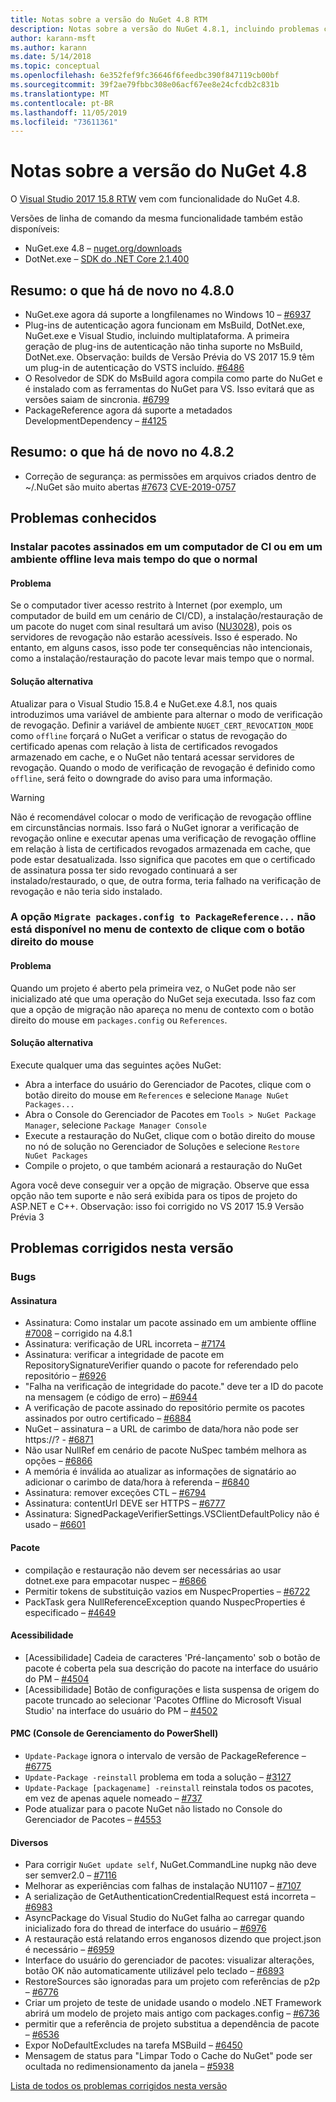 ```yaml
---
title: Notas sobre a versão do NuGet 4.8 RTM
description: Notas sobre a versão do NuGet 4.8.1, incluindo problemas conhecidos, correções de bugs, funcionalidades adicionadas e DCRs.
author: karann-msft
ms.author: karann
ms.date: 5/14/2018
ms.topic: conceptual
ms.openlocfilehash: 6e352fef9fc36646f6feedbc390f847119cb00bf
ms.sourcegitcommit: 39f2ae79fbbc308e06acf67ee8e24cfcdb2c831b
ms.translationtype: MT
ms.contentlocale: pt-BR
ms.lasthandoff: 11/05/2019
ms.locfileid: "73611361"
---
```

# <a name="nuget-48-release-notes"></a>Notas sobre a versão do NuGet 4.8

O [Visual Studio 2017 15.8 RTW](https://www.visualstudio.com/news/releasenotes/vs2017-relnotes) vem com funcionalidade do NuGet 4.8.


Versões de linha de comando da mesma funcionalidade também estão disponíveis:
* NuGet.exe 4.8 – [nuget.org/downloads](https://nuget.org/downloads)
* DotNet.exe – [SDK do .NET Core 2.1.400](https://www.microsoft.com/net/download/visual-studio-sdks)


## <a name="summary-whats-new-in-480"></a>Resumo: o que há de novo no 4.8.0
* NuGet.exe agora dá suporte a longfilenames no Windows 10 – [#6937](https://github.com/NuGet/Home/issues/6937)
* Plug-ins de autenticação agora funcionam em MsBuild, DotNet.exe, NuGet.exe e Visual Studio, incluindo multiplataforma. A primeira geração de plug-ins de autenticação não tinha suporte no MsBuild, DotNet.exe. Observação: builds de Versão Prévia do VS 2017 15.9 têm um plug-in de autenticação do VSTS incluído. [#6486](https://github.com/NuGet/Home/issues/6486)
* O Resolvedor de SDK do MsBuild agora compila como parte do NuGet e é instalado com as ferramentas do NuGet para VS. Isso evitará que as versões saiam de sincronia. [#6799](https://github.com/NuGet/Home/issues/6799)
* PackageReference agora dá suporte a metadados DevelopmentDependency – [#4125](https://github.com/NuGet/Home/issues/4125)

## <a name="summary-whats-new-in-482"></a>Resumo: o que há de novo no 4.8.2

* Correção de segurança: as permissões em arquivos criados dentro de ~/.NuGet são muito abertas [#7673](https://github.com/NuGet/Home/issues/7673) [CVE-2019-0757](https://portal.msrc.microsoft.com/en-us/security-guidance/advisory/CVE-2019-0757)

## <a name="known-issues"></a>Problemas conhecidos
### <a name="installing-signed-packages-on-a-ci-machine-or-in-an-offline-environment-takes-longer-than-usual"></a>Instalar pacotes assinados em um computador de CI ou em um ambiente offline leva mais tempo do que o normal

#### <a name="issue"></a>Problema
Se o computador tiver acesso restrito à Internet (por exemplo, um computador de build em um cenário de CI/CD), a instalação/restauração de um pacote do nuget com sinal resultará um aviso ([NU3028](https://docs.microsoft.com/nuget/reference/errors-and-warnings/nu3028)), pois os servidores de revogação não estarão acessíveis. Isso é esperado. No entanto, em alguns casos, isso pode ter consequências não intencionais, como a instalação/restauração do pacote levar mais tempo que o normal.

#### <a name="workaround"></a>Solução alternativa
Atualizar para o Visual Studio 15.8.4 e NuGet.exe 4.8.1, nos quais introduzimos uma variável de ambiente para alternar o modo de verificação de revogação.
Definir a variável de ambiente `NUGET_CERT_REVOCATION_MODE` como `offline` forçará o NuGet a verificar o status de revogação do certificado apenas com relação à lista de certificados revogados armazenado em cache, e o NuGet não tentará acessar servidores de revogação. Quando o modo de verificação de revogação é definido como `offline`, será feito o downgrade do aviso para uma informação.

> [!Warning]
> Não é recomendável colocar o modo de verificação de revogação offline em circunstâncias normais. Isso fará o NuGet ignorar a verificação de revogação online e executar apenas uma verificação de revogação offline em relação à lista de certificados revogados armazenada em cache, que pode estar desatualizada. Isso significa que pacotes em que o certificado de assinatura possa ter sido revogado continuará a ser instalado/restaurado, o que, de outra forma, teria falhado na verificação de revogação e não teria sido instalado.

### <a name="the-migrate-packagesconfig-to-packagereference-option-is-not-available-in-the-right-click-context-menu"></a>A opção `Migrate packages.config to PackageReference...` não está disponível no menu de contexto de clique com o botão direito do mouse

#### <a name="issue"></a>Problema

Quando um projeto é aberto pela primeira vez, o NuGet pode não ser inicializado até que uma operação do NuGet seja executada. Isso faz com que a opção de migração não apareça no menu de contexto com o botão direito do mouse em `packages.config` ou `References`.

#### <a name="workaround"></a>Solução alternativa

Execute qualquer uma das seguintes ações NuGet:
* Abra a interface do usuário do Gerenciador de Pacotes, clique com o botão direito do mouse em `References` e selecione `Manage NuGet Packages...`
* Abra o Console do Gerenciador de Pacotes em `Tools > NuGet Package Manager`, selecione `Package Manager Console`
* Execute a restauração do NuGet, clique com o botão direito do mouse no nó de solução no Gerenciador de Soluções e selecione `Restore NuGet Packages`
* Compile o projeto, o que também acionará a restauração do NuGet

Agora você deve conseguir ver a opção de migração. Observe que essa opção não tem suporte e não será exibida para os tipos de projeto do ASP.NET e C++.
Observação: isso foi corrigido no VS 2017 15.9 Versão Prévia 3

## <a name="issues-fixed-in-this-release"></a>Problemas corrigidos nesta versão

### <a name="bugs"></a>Bugs
#### <a name="signing"></a>Assinatura
* Assinatura: Como instalar um pacote assinado em um ambiente offline [#7008](https://github.com/NuGet/Home/issues/7008) – corrigido na 4.8.1
* Assinatura: verificação de URL incorreta – [#7174](https://github.com/NuGet/Home/issues/7174)
* Assinatura: verificar a integridade de pacote em RepositorySignatureVerifier quando o pacote for referendado pelo repositório – [#6926](https://github.com/NuGet/Home/issues/6926)
* "Falha na verificação de integridade do pacote." deve ter a ID do pacote na mensagem (e código de erro) – [#6944](https://github.com/NuGet/Home/issues/6944)
* A verificação de pacote assinado do repositório permite os pacotes assinados por outro certificado – [#6884](https://github.com/NuGet/Home/issues/6884)
* NuGet – assinatura – a URL de carimbo de data/hora não pode ser https://? - [#6871](https://github.com/NuGet/Home/issues/6871)
* Não usar NullRef em cenário de pacote NuSpec também melhora as opções – [#6866](https://github.com/NuGet/Home/issues/6866)
* A memória é inválida ao atualizar as informações de signatário ao adicionar o carimbo de data/hora à referenda – [#6840](https://github.com/NuGet/Home/issues/6840)
* Assinatura: remover exceções CTL – [#6794](https://github.com/NuGet/Home/issues/6794)
* Assinatura: contentUrl DEVE ser HTTPS – [#6777](https://github.com/NuGet/Home/issues/6777)
* Assinatura: SignedPackageVerifierSettings.VSClientDefaultPolicy não é usado – [#6601](https://github.com/NuGet/Home/issues/6601)


#### <a name="pack"></a>Pacote
* compilação e restauração não devem ser necessárias ao usar dotnet.exe para empacotar nuspec – [#6866](https://github.com/NuGet/Home/issues/6866)
* Permitir tokens de substituição vazios em NuspecProperties – [#6722](https://github.com/NuGet/Home/issues/6722)
* PackTask gera NullReferenceException quando NuspecProperties é especificado – [#4649](https://github.com/NuGet/Home/issues/4649)

#### <a name="accessibility"></a>Acessibilidade
* [Acessibilidade] Cadeia de caracteres 'Pré-lançamento' sob o botão de pacote é coberta pela sua descrição do pacote na interface do usuário do PM – [#4504](https://github.com/NuGet/Home/issues/4504)
* [Acessibilidade] Botão de configurações e lista suspensa de origem do pacote truncado ao selecionar 'Pacotes Offline do Microsoft Visual Studio' na interface do usuário do PM – [#4502](https://github.com/NuGet/Home/issues/4502)

#### <a name="powershell-management-console-pmc"></a>PMC (Console de Gerenciamento do PowerShell)
* `Update-Package` ignora o intervalo de versão de PackageReference – [#6775](https://github.com/NuGet/Home/issues/6775)
* `Update-Package -reinstall` problema em toda a solução – [#3127](https://github.com/NuGet/Home/issues/3127)
* `Update-Package [packagename] -reinstall` reinstala todos os pacotes, em vez de apenas aquele nomeado – [#737](https://github.com/NuGet/Home/issues/737)
* Pode atualizar para o pacote NuGet não listado no Console do Gerenciador de Pacotes – [#4553](https://github.com/NuGet/Home/issues/4553)

#### <a name="misc"></a>Diversos
* Para corrigir `NuGet update self`, NuGet.CommandLine nupkg não deve ser semver2.0 – [#7116](https://github.com/NuGet/Home/issues/7116)
* Melhorar as experiências com falhas de instalação NU1107 – [#7107](https://github.com/NuGet/Home/issues/7107)
* A serialização de GetAuthenticationCredentialRequest está incorreta – [#6983](https://github.com/NuGet/Home/issues/6983)
* AsyncPackage do Visual Studio do NuGet falha ao carregar quando inicializado fora do thread de interface do usuário – [#6976](https://github.com/NuGet/Home/issues/6976)
* A restauração está relatando erros enganosos dizendo que project.json é necessário – [#6959](https://github.com/NuGet/Home/issues/6959)
* Interface do usuário do gerenciador de pacotes: visualizar alterações, botão OK não automaticamente utilizável pelo teclado – [#6893](https://github.com/NuGet/Home/issues/6893)
* RestoreSources são ignoradas para um projeto com referências de p2p – [#6776](https://github.com/NuGet/Home/issues/6776)
* Criar um projeto de teste de unidade usando o modelo .NET Framework abrirá um modelo de projeto mais antigo com packages.config – [#6736](https://github.com/NuGet/Home/issues/6736)
* permitir que a referência de projeto substitua a dependência de pacote – [#6536](https://github.com/NuGet/Home/issues/6536)
* Expor NoDefaultExcludes na tarefa MSBuild – [#6450](https://github.com/NuGet/Home/issues/6450)
* Mensagem de status para "Limpar Todo o Cache do NuGet" pode ser ocultada no redimensionamento da janela – [#5938](https://github.com/NuGet/Home/issues/5938)


[Lista de todos os problemas corrigidos nesta versão](https://github.com/NuGet/Home/issues?q=is%3Aissue+is%3Aclosed+milestone%3A%224.8")
